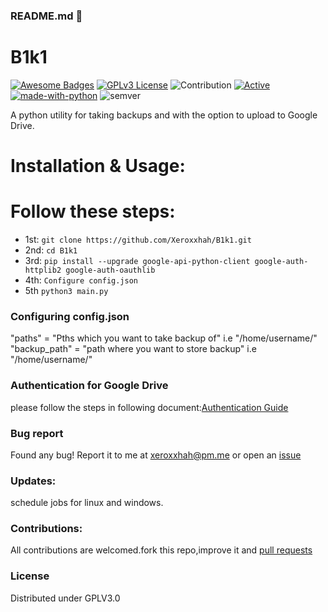### README.md 👋
# B1k1
[![Awesome Badges](https://img.shields.io/badge/badges-awesome-green.svg)](https://github.com/Xeroxxhah/B1k1)
[![GPLv3 License](https://img.shields.io/badge/License-GPL%20v3-yellow.svg)](https://opensource.org/licenses/)
![Contribution](https://img.shields.io/badge/Contributions-Welcome-<brightgreen>)
[![Active](http://img.shields.io/badge/Status-Active-green.svg)](https://github.com/Xeroxxhah)
[![made-with-python](https://img.shields.io/badge/Made%20with-Python-1f425f.svg)](https://www.python.org/)
![semver](https://badgen.net/badge/Semantic-Version/0.1.0/purple)

A python utility for taking backups and with the option to upload to Google Drive.

# Installation & Usage:

# Follow these steps: 
- 1st: ```git clone https://github.com/Xeroxxhah/B1k1.git```
- 2nd: ```cd B1k1```
- 3rd: ```pip install --upgrade google-api-python-client google-auth-httplib2 google-auth-oauthlib```
- 4th: ```Configure config.json```
- 5th  ```python3 main.py```

### Configuring config.json
"paths" = "Pths which you want to take backup of" i.e "/home/username/"
"backup_path" = "path where you want to store backup" i.e "/home/username/"

### Authentication for Google Drive
please follow the steps in following document:[Authentication Guide](https://1drv.ms/b/s!Aumu-6oUf5yPkxJgMYXNqfdkitQw?e=9462B2) 

### Bug report
Found any bug!
Report it to me at xeroxxhah@pm.me
or open an [issue](https://github.com/Xeroxxhah/B1k1/issues)

### Updates:
schedule jobs for linux and windows.

### Contributions:
All contributions are welcomed.fork this repo,improve it and [pull requests](https://github.com/Xeroxxhah/B1k1/pulls)
### License
Distributed under GPLV3.0
